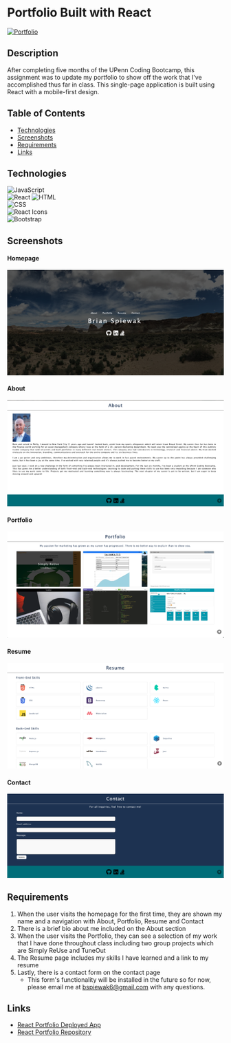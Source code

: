 # Portfolio Built with React
<a href="https://bspiewak6.github.io/portfolio-react">![Portfolio](https://img.shields.io/badge/Deployed%20App-blue.svg)</a>

## Description
After completing five months of the UPenn Coding Bootcamp, this assignment was to update my portfolio to show off the work that I've accomplished thus far in class. This single-page application is built using React with a mobile-first design. 

## Table of Contents
* [Technologies](#technologies)
* [Screenshots](#screenshots)
* [Requirements](#requirements)
* [Links](#links)

## Technologies
![JavaScript](https://img.shields.io/badge/JavaScript-F7DF1E?style=for-the-badge&logo=javascript&logoColor=black)  
![React](https://img.shields.io/badge/React-20232A?style=for-the-badge&logo=react&logoColor=61DAFB)
![HTML](https://img.shields.io/badge/HTML5-E34F26?style=for-the-badge&logo=html5&logoColor=white)  
![CSS](https://img.shields.io/badge/CSS3-1572B6?style=for-the-badge&logo=css3&logoColor=white)  
![React Icons](https://img.shields.io/badge/React%20Icons-B82669?style=for-the-badge&logo=react&logoColor=61DAFB)   
![Bootstrap](https://img.shields.io/badge/Bootstrap-563D7C?style=for-the-badge&logo=bootstrap&logoColor=white)  

## Screenshots
#### Homepage
![Screenshots](./src/assets/images/screenshot-homepage.png)  
#### About
![Screenshots](./src/assets/images/screenshot-about.png)  
#### Portfolio
![Screenshots](./src/assets/images/screenshot-portfolio.png)  
#### Resume
![Screenshots](./src/assets/images/screenshot-resume.png)  
#### Contact
![Screenshots](./src/assets/images/screenshot-contact.png)

## Requirements
1. When the user visits the homepage for the first time, they are shown my name and a navigation with About, Portfolio, Resume and Contact
2. There is a brief bio about me included on the About section
3. When the user visits the Portfolio, they can see a selection of my work that I have done throughout class including two group projects which are Simply ReUse and TuneOut
4. The Resume page includes my skills I have learned and a link to my resume
5. Lastly, there is a contact form on the contact page 
    * This form's functionality will be installed in the future so for now, please email me at bspiewak6@gmail.com with any questions.

## Links
* [React Portfolio Deployed App](https://bspiewak6.github.io/portfolio-react/)
* [React Portfolio Repository](https://github.com/bspiewak6/portfolio-react)